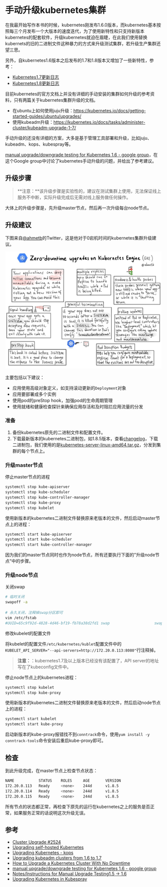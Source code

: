 # 手动升级kubernetes集群

在我最开始写作本书的时候，kubernetes刚发布1.6.0版本，而kubernetes基本按照每三个月发布一个大版本的速度迭代，为了使用新特性和只支持新版本kubernetes的配套软件，升级kubernetes就迫在眉睫，在此我们使用替换kubernets的旧的二进制文件这种暴力的方式来升级测试集群，若升级生产集群还望三思。

另外，自kubernetes1.6版本之后发布的1.7和1.8版本又增加了一些新特性，参考：

- [Kubernetes1.7更新日志](../appendix/kubernetes-1.7-changelog.md)
- [Kubernetes1.8更新日志](../appendix/kubernetes-1.8-changelog.md)

目前kubernetes的官方文档上并没有详细的手动安装的集群如何升级的参考资料，只有两篇关于kubernetes集群升级的文档。

- 在ubuntu上如何使用juju升级：https://kubernetes.io/docs/getting-started-guides/ubuntu/upgrades/
- 使用kubeadm升级：https://kubernetes.io/docs/tasks/administer-cluster/kubeadm-upgrade-1-7/

手动升级的还没有详细的方案，大多是基于管理工具部署和升级，比如juju、kubeadm、kops、kubespray等。

[manual upgrade/downgrade testing for Kubernetes 1.6 - google group](https://groups.google.com/forum/#!topic/kubernetes-dev/jDbGKAsfo4Q)，在这个Google group中讨论了kubernetes手动升级的问题，并给出了参考建议。

## 升级步骤

> **注意：**该升级步骤是实验性的，建议在测试集群上使用，无法保证线上服务不中断，实际升级完成后无需对线上服务做任何操作。

大体上的升级步骤是，先升级master节点，然后再一次升级每台node节点。

## 升级建议

下图来自[@ahmetb](https://twitter.com/ahmetb)的Twitter，这是他对于0宕机时间的kubernetes集群升级建议。

![Kubernetes零宕机时间升级建议](../images/zero-downtime-kubernetes-upgrade-tips.jpg)

主要包括以下建议：

- 应用使用高级对象定义，如支持滚动更新的`Deployment`对象
- 应用要部署成多个实例
- 使用pod的preStop hook，加强pod的生命周期管理
- 使用就绪和健康检查探针来确保应用存活和及时阻拦应用流量的分发

### 准备

1. 备份kubernetes原先的二进制文件和配置文件。
2. 下载最新版本的kubernetes二进制包，如1.8.5版本，查看[changelog](https://github.com/kubernetes/kubernetes/blob/master/CHANGELOG-1.8.md)，下载二进制包，我们使用的是[kubernetes-server-linux-amd64.tar.gz](https://dl.k8s.io/v1.8.5/kubernetes-server-linux-amd64.tar.gz)，分发到集群的每个节点上。

### 升级master节点

停止master节点的进程

```bash
systemctl stop kube-apiserver
systemctl stop kube-scheduler
systemctl stop kube-controller-manager
systemctl stop kube-proxy
systemctl stop kubelet
```

使用新版本的kubernetes二进制文件替换原来老版本的文件，然后启动master节点上的进程：

```bash
systemctl start kube-apiserver
systemctl start kube-scheduler
systemctl start kube-controller-manager
```

因为我们的master节点同时也作为node节点，所有还要执行下面的”升级node节点“中的步骤。

### 升级node节点

关闭swap

```bash
# 临时关闭
swapoff -a

# 永久关闭，注释掉swap分区即可
vim /etc/fstab
#UUID=65c9f92d-4828-4d46-bf19-fb78a38d2fd1 swap                    swap    defaults        0 0
```

修改kubelet的配置文件

将kubelet的配置文件`/etc/kubernetes/kublet`配置文件中的`KUBELET_API_SERVER="--api-servers=http://172.20.0.113:8080"`行注释掉。

> **注意：**：kubernetes1.7及以上版本已经没有该配置了，API server的地址写在了kubeconfig文件中。

停止node节点上的kubernetes进程：

```bash
systemctl stop kubelet
systemctl stop kube-proxy
```

使用新版本的kubernetes二进制文件替换原来老版本的文件，然后启动node节点上的进程：

```bash
systemctl start kubelet
systemctl start kube-proxy
```

启动新版本的kube-proxy报错找不到`conntrack`命令，使用`yum install -y conntrack-tools`命令安装后重启kube-proxy即可。

## 检查

到此升级完成，在master节点上检查节点状态：

```bash
NAME           STATUS    ROLES     AGE       VERSION
172.20.0.113   Ready     <none>    244d      v1.8.5
172.20.0.114   Ready     <none>    244d      v1.8.5
172.20.0.115   Ready     <none>    244d      v1.8.5
```

所有节点的状态都正常，再检查下原先的运行在kubernetes之上的服务是否正常，如果服务正常的话说明这次升级无误。

## 参考

- [Cluster Upgrade #2524](https://github.com/kubernetes/kubernetes/issues/2524)
- [Upgrading self-hosted Kubernetes](https://coreos.com/matchbox/docs/latest/bootkube-upgrades.html)
- [Upgrading Kubernetes - kops](https://github.com/kubernetes/kops/blob/master/docs/upgrade.md)
- [Upgrading kubeadm clusters from 1.6 to 1.7](https://kubernetes.io/docs/tasks/administer-cluster/kubeadm-upgrade-1-7/)
- [How to Upgrade a Kubernetes Cluster With No Downtime](https://medium.com/retailmenot-engineering/zero-downtime-kubernetes-cluster-upgrades-aab4cac943d2)
- [manual upgrade/downgrade testing for Kubernetes 1.6 - google group](https://groups.google.com/forum/#!topic/kubernetes-dev/jDbGKAsfo4Q)
- [Notes/Instructions for Manual Upgrade Testing1.5 -> 1.6](https://docs.google.com/document/d/1DtQFhxmKSZJJ_yv8ttweqotburHHZWxaCYnFbjLDA5g/edit)
- [Upgrading Kubernetes in Kubespray](https://github.com/kubernetes-incubator/kubespray/blob/master/docs/upgrades.md)